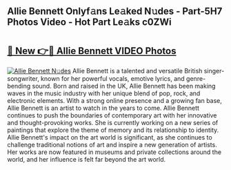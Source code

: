 ## Allie Bennett Onlyf𝚊ns Le𝚊ked N𝚞des - Part-5H7 Photos Video - Hot Part Le𝚊ks c0ZWi

# <h2><a href="http://ab23782.deff.icu/?id=Allie+Bennett">🔗 New 👉🔴 Allie Bennett VIDEO Photos</a></h2>

[![Allie Bennett N𝚞des](https://i.imgur.com/rIISA9y.gif)](http://ab23782.deff.icu/?id=Allie+Bennett)
Allie Bennett is a talented and versatile British singer-songwriter, known for her powerful vocals, emotive lyrics, and genre-bending sound. Born and raised in the UK, Allie Bennett has been making waves in the music industry with her unique blend of pop, rock, and electronic elements. With a strong online presence and a growing fan base, Allie Bennett is an artist to watch in the years to come. Allie Bennett continues to push the boundaries of contemporary art with her innovative and thought-provoking works. She is currently working on a new series of paintings that explore the theme of memory and its relationship to identity. Allie Bennett's impact on the art world is significant, as she continues to challenge traditional notions of art and inspire a new generation of artists. Her works are now featured in museums and private collections around the world, and her influence is felt far beyond the art world.
